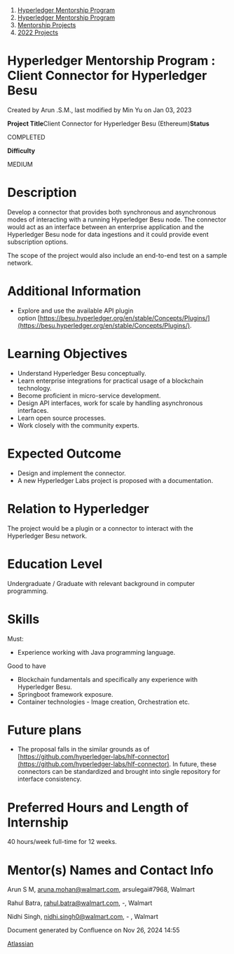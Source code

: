 1. [Hyperledger Mentorship Program](index.html)
2. [Hyperledger Mentorship Program](Hyperledger-Mentorship-Program_21954571.html)
3. [Mentorship Projects](Mentorship-Projects_21954604.html)
4. [2022 Projects](2022-Projects_21954800.html)

# Hyperledger Mentorship Program : Client Connector for Hyperledger Besu

Created by Arun .S.M., last modified by Min Yu on Jan 03, 2023

**Project Title**Client Connector for Hyperledger Besu (Ethereum)**Status**

COMPLETED

**Difficulty**

MEDIUM   

# Description

Develop a connector that provides both synchronous and asynchronous modes of interacting with a running Hyperledger Besu node. The connector would act as an interface between an enterprise application and the Hyperledger Besu node for data ingestions and it could provide event subscription options.

The scope of the project would also include an end-to-end test on a sample network.

# Additional Information

- Explore and use the available API plugin option [https://besu.hyperledger.org/en/stable/Concepts/Plugins/](https://besu.hyperledger.org/en/stable/Concepts/Plugins/).

# Learning Objectives

- Understand Hyperledger Besu conceptually.
- Learn enterprise integrations for practical usage of a blockchain technology.
- Become proficient in micro-service development.
- Design API interfaces, work for scale by handling asynchronous interfaces.
- Learn open source processes.
- Work closely with the community experts.

# Expected Outcome

- Design and implement the connector.
- A new Hyperledger Labs project is proposed with a documentation.

# Relation to Hyperledger

The project would be a plugin or a connector to interact with the Hyperledger Besu network.

# Education Level

Undergraduate / Graduate with relevant background in computer programming.

# Skills

Must:

- Experience working with Java programming language.

Good to have

- Blockchain fundamentals and specifically any experience with Hyperledger Besu.
- Springboot framework exposure.
- Container technologies - Image creation, Orchestration etc.

# Future plans

- The proposal falls in the similar grounds as of [https://github.com/hyperledger-labs/hlf-connector](https://github.com/hyperledger-labs/hlf-connector). In future, these connectors can be standardized and brought into single repository for interface consistency.

# Preferred Hours and Length of Internship

40 hours/week full-time for 12 weeks.

# Mentor(s) Names and Contact Info

Arun S M, aruna.mohan@walmart.com, arsulegai#7968, Walmart

Rahul Batra, rahul.batra@walmart.com, -, Walmart

Nidhi Singh, [nidhi.singh0@walmart.com](mailto:nidhi.singh0@walmart.com), - , Walmart

Document generated by Confluence on Nov 26, 2024 14:55

[Atlassian](http://www.atlassian.com/)
